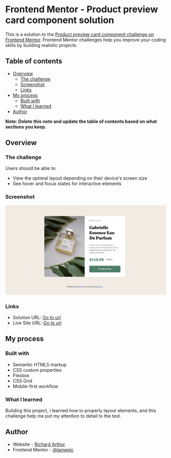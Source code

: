 # Frontend Mentor - Product preview card component solution

This is a solution to the [Product preview card component challenge on Frontend Mentor](https://www.frontendmentor.io/challenges/product-preview-card-component-GO7UmttRfa). Frontend Mentor challenges help you improve your coding skills by building realistic projects.

## Table of contents

- [Overview](#overview)
  - [The challenge](#the-challenge)
  - [Screenshot](#screenshot)
  - [Links](#links)
- [My process](#my-process)
  - [Built with](#built-with)
  - [What I learned](#what-i-learned)
    <!-- - [Continued development](#continued-development) -->
    <!-- - [Useful resources](#useful-resources) -->
- [Author](#author)
<!-- - [Acknowledgments](#acknowledgments) -->

**Note: Delete this note and update the table of contents based on what sections you keep.**

## Overview

### The challenge

Users should be able to:

- View the optimal layout depending on their device's screen size
- See hover and focus states for interactive elements

### Screenshot

![](./screenshot.png)

### Links

- Solution URL: [Go to url](https://github.com/lamepic/frontend-challenges/tree/main/frontend-mentor/product-preview-card-component)
- Live Site URL: [Go to url](https://product-preview-component-card.surge.sh)

## My process

### Built with

- Semantic HTML5 markup
- CSS custom properties
- Flexbox
- CSS Grid
- Mobile-first workflow

### What I learned

Building this project, i learned how to properly layout elements, and this challenge help me put my attention to detail to the test.

## Author

- Website - [Richard Arthur](https://www.iamarthur.web.app)
- Frontend Mentor - [@lamepic](https://www.frontendmentor.io/profile/lamepic)
